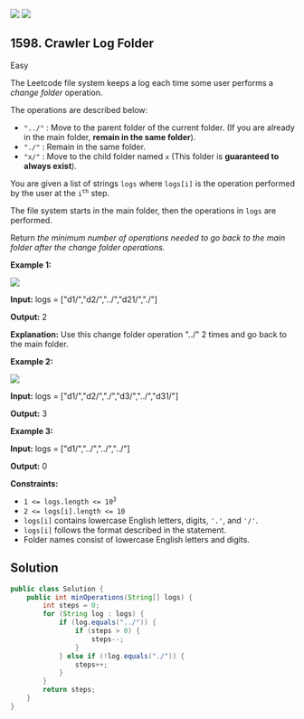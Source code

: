 [![](https://img.shields.io/github/stars/javadev/LeetCode-in-Java?label=Stars&style=flat-square)](https://github.com/javadev/LeetCode-in-Java)
[![](https://img.shields.io/github/forks/javadev/LeetCode-in-Java?label=Fork%20me%20on%20GitHub%20&style=flat-square)](https://github.com/javadev/LeetCode-in-Java/fork)

## 1598\. Crawler Log Folder

Easy

The Leetcode file system keeps a log each time some user performs a _change folder_ operation.

The operations are described below:

*   `"../"` : Move to the parent folder of the current folder. (If you are already in the main folder, **remain in the same folder**).
*   `"./"` : Remain in the same folder.
*   `"x/"` : Move to the child folder named `x` (This folder is **guaranteed to always exist**).

You are given a list of strings `logs` where `logs[i]` is the operation performed by the user at the <code>i<sup>th</sup></code> step.

The file system starts in the main folder, then the operations in `logs` are performed.

Return _the minimum number of operations needed to go back to the main folder after the change folder operations._

**Example 1:**

![](https://assets.leetcode.com/uploads/2020/09/09/sample_11_1957.png)

**Input:** logs = ["d1/","d2/","../","d21/","./"]

**Output:** 2

**Explanation:** Use this change folder operation "../" 2 times and go back to the main folder.

**Example 2:**

![](https://assets.leetcode.com/uploads/2020/09/09/sample_22_1957.png)

**Input:** logs = ["d1/","d2/","./","d3/","../","d31/"]

**Output:** 3

**Example 3:**

**Input:** logs = ["d1/","../","../","../"]

**Output:** 0

**Constraints:**

*   <code>1 <= logs.length <= 10<sup>3</sup></code>
*   `2 <= logs[i].length <= 10`
*   `logs[i]` contains lowercase English letters, digits, `'.'`, and `'/'`.
*   `logs[i]` follows the format described in the statement.
*   Folder names consist of lowercase English letters and digits.

## Solution

```java
public class Solution {
    public int minOperations(String[] logs) {
        int steps = 0;
        for (String log : logs) {
            if (log.equals("../")) {
                if (steps > 0) {
                    steps--;
                }
            } else if (!log.equals("./")) {
                steps++;
            }
        }
        return steps;
    }
}
```